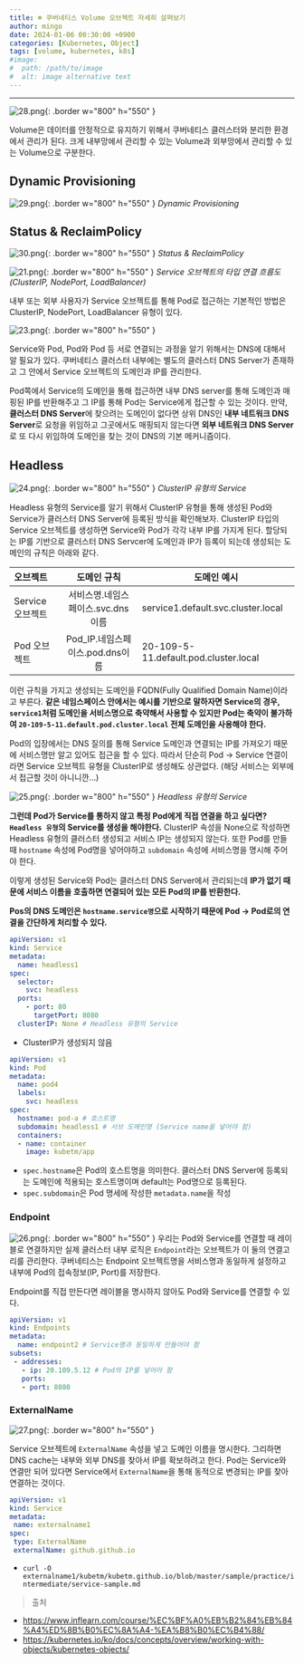 ```yaml
---
title: ☸️ 쿠버네티스 Volume 오브젝트 자세히 살펴보기
author: mingo
date: 2024-01-06 00:30:00 +0900
categories: [Kubernetes, Object]
tags: [volume, kubernetes, k8s]
#image:
#  path: /path/to/image
#  alt: image alternative text
---
```


-----------------
![28.png](/assets/img/post/202401/28.png){: .border w="800" h="550" }

Volume은 데이터를 안정적으로 유지하기 위해서 쿠버네티스 클러스터와 분리한 환경에서 관리가 된다.
크게 내부망에서 관리할 수 있는 Volume과 외부망에서 관리할 수 있는 Volume으로 구분한다.

## Dynamic Provisioning
![29.png](/assets/img/post/202401/29.png){: .border w="800" h="550" }
_Dynamic Provisioning_

## Status & ReclaimPolicy
![30.png](/assets/img/post/202401/30.png){: .border w="800" h="550" }
_Status & ReclaimPolicy_




![21.png](/assets/img/post/202401/21.png){: .border w="800" h="550" }
_Service 오브젝트의 타입 연결 흐름도(ClusterIP, NodePort, LoadBalancer)_

내부 또는 외부 사용자가 Service 오브젝트를 통해 Pod로 접근하는 기본적인 방법은 ClusterIP, NodePort, LoadBalancer 유형이 있다.

![23.png](/assets/img/post/202401/23.png){: .border w="800" h="550" }

Service와 Pod, Pod와 Pod 등 서로 연결되는 과정을 알기 위해서는 DNS에 대해서 알 필요가 있다.
쿠버네티스 클러스터 내부에는 별도의 클러스터 DNS Server가 존재하고 그 안에서 Service 오브젝트의 도메인과 IP를 관리한다.

Pod쪽에서 Service의 도메인을 통해 접근하면 내부 DNS server를 통해 도메인과 매핑된 IP를 반환해주고 그 IP를 통해 Pod는 Service에게 접근할 수 있는 것이다.
만약, **클러스터 DNS Server**에 찾으려는 도메인이 없다면 상위 DNS인 **내부 네트워크 DNS Server**로 요청을 위임하고
그곳에서도 매핑되지 않는다면 **외부 네트워크 DNS Server**로 또 다시 위임하여 도메인을 찾는 것이 DNS의 기본 메커니즘이다.

## Headless
![24.png](/assets/img/post/202401/24.png){: .border w="800" h="550" }
_ClusterIP 유형의 Service_

Headless 유형의 Service를 알기 위해서 ClusterIP 유형을 통해 생성된 Pod와 Service가 클러스터 DNS Server에 등록된 방식을 확인해보자.
ClusterIP 타입의 Service 오브젝트를 생성하면 Service와 Pod가 각각 내부 IP를 가지게 된다.
할당되는 IP를 기반으로 클러스터 DNS Servcer에 도메인과 IP가 등록이 되는데 생성되는 도메인의 규칙은 아래와 같다.

| 오브젝트         | 도메인 규칙 | 도메인 예시                                |
|:-------------|:------:|---------------------------------------|
| Service 오브젝트 | 서비스명.네임스페이스.svc.dns이름   | service1.default.svc.cluster.local    |
| Pod 오브젝트     | Pod_IP.네임스페이스.pod.dns이름    | 20-109-5-11.default.pod.cluster.local |

이런 규칙을 가지고 생성되는 도메인을 FQDN(Fully Qualified Domain Name)이라고 부른다.
**같은 네임스페이스 안에서는 예시를 기반으로 말하자면
Service의 경우, `service1`처럼 도메인을 서비스명으로 축약해서 사용할 수 있지만
Pod는 축약이 불가하여 `20-109-5-11.default.pod.cluster.local` 전체 도메인을 사용해야 한다.**

Pod의 입장에서는 DNS 질의를 통해 Service 도메인과 연결되는 IP를 가져오기 때문에 서비스명만 알고 있어도 접근을 할 수 있다.
따라서 단순히 Pod -> Service 연결이라면 Service 오브젝트 유형을 ClusterIP로 생성해도 상관없다.
(해당 서비스는 외부에서 접근할 것이 아니니깐...)

![25.png](/assets/img/post/202401/25.png){: .border w="800" h="550" }
_Headless 유형의 Service_

**그런데 Pod가 Service를 통하지 않고 특정 Pod에게 직접 연결을 하고 싶다면? `Headless 유형`의 Service를 생성을 해야한다.**
ClusterIP 속성을 None으로 작성하면 Headless 유형의 클러스터 생성되고 서비스 IP는 생성되지 않는다.
또한 Pod를 만들 때 `hostname` 속성에 Pod명을 넣어야하고 `subdomain` 속성에 서비스명을 명시해 주어야 한다.

이렇게 생성된 Service와 Pod는 클러스터 DNS Server에서 관리되는데
**IP가 없기 때문에 서비스 이름을 호출하면 연결되어 있는 모든 Pod의 IP를 반환한다.**

**Pos의 DNS 도메인은 `hostname.service명`으로 시작하기 때문에 Pod -> Pod로의 연결을 간단하게 처리할 수 있다.**

```yaml
apiVersion: v1
kind: Service
metadata:
  name: headless1
spec:
  selector:
    svc: headless
  ports:
    - port: 80
      targetPort: 8080    
  clusterIP: None # Headless 유형의 Service
```
- ClusterIP가 생성되지 않음

```yaml
apiVersion: v1
kind: Pod
metadata:
  name: pod4
  labels:
    svc: headless
spec:
  hostname: pod-a # 호스트명
  subdomain: headless1 # 서브 도메인명 (Service name을 넣어야 함)
  containers:
  - name: container
    image: kubetm/app
```
- `spec.hostname`은 Pod의 호스트명을 의미한다. 클러스터 DNS Server에 등록되는 도메인에 적용되는 호스트명이며 default는 Pod명으로 등록된다.
- `spec.subdomain`은 Pod 명세에 작성한 `metadata.name`을 작성

### Endpoint
![26.png](/assets/img/post/202401/26.png){: .border w="800" h="550" }
우리는 Pod와 Service를 연결할 때 레이블로 연결하지만 실제 클러스터 내부 로직은 `Endpoint`라는 오브젝트가 이 둘의 연결고리를 관리한다.
쿠버네티스는 Endpoint 오브젝트명을 서비스명과 동일하게 설정하고 내부에 Pod의 접속정보(IP, Port)를 저장한다.

Endpoint를 직접 만든다면 레이블을 명시하지 않아도 Pod와 Service를 연결할 수 있다.

```yaml
apiVersion: v1
kind: Endpoints
metadata:
  name: endpoint2 # Service명과 동일하게 만들어야 함
subsets:
 - addresses:
   - ip: 20.109.5.12 # Pod의 IP를 넣어야 함
   ports:
   - port: 8080
```

### ExternalName
![27.png](/assets/img/post/202401/27.png){: .border w="800" h="550" }

Service 오브젝트에 `ExternalName` 속성을 넣고 도메인 이름을 명시한다.
그리하면 DNS cache는 내부와 외부 DNS를 찾아서 IP를 확보하려고 한다.
Pod는 Service와 연결만 되어 있다면 Service에서 `ExternalName`을 통해 동적으로 변경되는 IP를 찾아 연결하는 것이다.

```yaml
apiVersion: v1
kind: Service
metadata:
 name: externalname1
spec:
 type: ExternalName
 externalName: github.github.io
```
- `curl -O externalname1/kubetm/kubetm.github.io/blob/master/sample/practice/intermediate/service-sample.md`

> 출처
- <https://www.inflearn.com/course/%EC%BF%A0%EB%B2%84%EB%84%A4%ED%8B%B0%EC%8A%A4-%EA%B8%B0%EC%B4%88/>
- <https://kubernetes.io/ko/docs/concepts/overview/working-with-objects/kubernetes-objects/>
